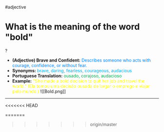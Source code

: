#adjective

# What is the meaning of the word "bold"
?
* **(Adjective) Brave and Confident:** <span style="color:rgb(0, 132, 255)">Describes someone who acts with courage, confidence, or without fear.</span>
* **Synonyms:** <span style="color:rgb(0, 176, 240)">brave, daring, fearless, courageous, audacious</span>
* **Portuguese Translation:** <span style="color:rgb(0, 176, 80)">ousado, corajoso, audacioso</span>
* **Example:** <span style="color:rgb(255, 255, 0)">"She made a bold decision to quit her job and travel the world." (Ela tomou uma decisão ousada de largar o emprego e viajar pelo mundo.)</span>
![[Bold.png]]
---
<<<<<<< HEAD

=======

>>>>>>> origin/master
<!--SR:!2025-06-27,12,270-->
